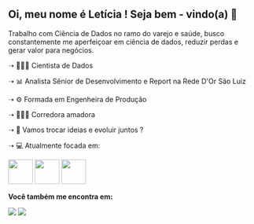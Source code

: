 ## Oi, meu nome é Letícia ! Seja bem - vindo(a) 👋

Trabalho com Ciência de Dados no ramo do varejo e saúde, busco constantemente me aperfeiçoar em ciência de dados, reduzir perdas e gerar valor para negócios.

<p>➝ 👩🏽‍🔬 Cientista de Dados<p>
<p>➝ 📊 Analista Sênior de Desenvolvimento e Report na Rede D'Or São Luiz<p>
<p>➝ ⚙️ Formada em Engenheira de Produção<p>
<p>➝ 🏃🏽‍♀️ Corredora amadora<p>
<p>➝ 💬 Vamos trocar ideias e evoluir juntos ?<p>
<p>➝ 💻 Atualmente focada em: <p>
<img width='50' height='50' src="https://cdn.jsdelivr.net/gh/devicons/devicon/icons/python/python-original-wordmark.svg" /> 
<img width='50' height='50' src="https://cdn.jsdelivr.net/gh/devicons/devicon/icons/r/r-original.svg" />
<img width='50' height='50' src="https://p23.zdusercontent.com/attachment/9632372/RTMcLyH5ITUnKCEI2cmHLzPhy?token=eyJhbGciOiJkaXIiLCJlbmMiOiJBMTI4Q0JDLUhTMjU2In0..HTtHG6hnDl2HAlHyi-SxTA.7t7SbxI1yNtnkRXRhPi3Dbz37gnfD1pUP5F8shcsLvYc4fAG7kxGi6seUghx4hf3pq2q4Mswqff-L08VLHgpg5pX2MMD8c3d6g5TL8-cyyAK7oRDSWWGsWiotO8Ptapv1QsXWfZHwlMz6fH5A3CfoAztUODWMdqKabZaylt5Rlhag7ml3agfTcC3OkEEBuPM8J84fO-kbERpw34C5ZkpWf98Map4lH7lgidVe96qYtxAPFIvoYqfujunqNYFvfImJuK_x4Ft3_EYdAhXwAW7rbMHld0jtexmH6AboM01AZo.Riy4m01z_b7VrMZbUwhBhQ)" />
    
 **Você também me encontra em:**
     
 <a href="https://www.linkedin.com/in/let%C3%ADciaandrade/"><img src="https://img.shields.io/badge/LinkedIn-0077B5?style=for-the-badge&logo=linkedin&logoColor=white"></a>
<a href="[https://img.shields.io/badge/Microsoft_Outlook-0078D4?style=for-the-badge&logo=microsoft-outlook&logoColor=white](https://is.gd/uXsVRF)"><img src="https://img.shields.io/badge/Microsoft_Outlook-0078D4?style=for-the-badge&logo=microsoft-outlook&logoColor=white)"></a>
